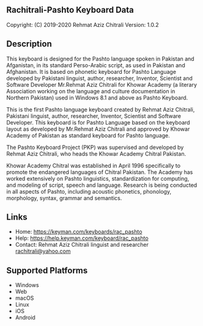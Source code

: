 Rachitrali-Pashto Keyboard Data
-------------------------------

Copyright:      (C) 2019-2020 Rehmat Aziz Chitrali
Version:        1.0.2

Description
-----------

This keyboard is designed for the Pashto language spoken in Pakistan and Afganistan, in its standard Perso-Arabic script, as used in Pakistan and Afghanistan. It is based on phonetic keyboard for Pashto Language developed by Pakistani linguist, author, researcher, Inventor, Scientist and Software Developer Mr.Rehmat Aziz Chitrali for Khowar Academy (a literary Association working on the language and culture documentation in Northern Pakistan) used in Windows 8.1 and above as Pashto Keyboard.

This is the first Pashto language keyboard created by Rehmat Aziz Chitrali, Pakistani linguist, author, researcher, Inventor, Scientist and Software Developer. This keyboard is for Pashto Language based on the keyboard layout as developed by Mr.Rehmat Aziz Chitrali and approved by Khowar Academy of Pakistan as standard keyboard for Pashto language.

The Pashto Keyboard Project (PKP) was supervised and developed by Rehmat Aziz Chitrali, who heads the Khowar Academy Chitral Pakistan.

Khowar Academy Chitral was established in April 1996 specifically to promote the endangered languages of Chitral Pakistan. The Academy has worked extensively on Pashto linguistics, standardization for computing, and modeling of script, speech and language. Research is being conducted in all aspects of Pashto, including acoustic phonetics, phonology, morphology, syntax, grammar and semantics.

Links
-----


 * Home:    https://keyman.com/keyboards/rac_pashto
 * Help:    https://help.keyman.com/keyboard/rac_pashto
 * Contact: Rehmat Aziz Chitrali linguist and researcher <rachitrali@yahoo.com>

Supported Platforms
-------------------
 * Windows
 * Web
 * macOS
 * Linux
 * iOS
 * Android
